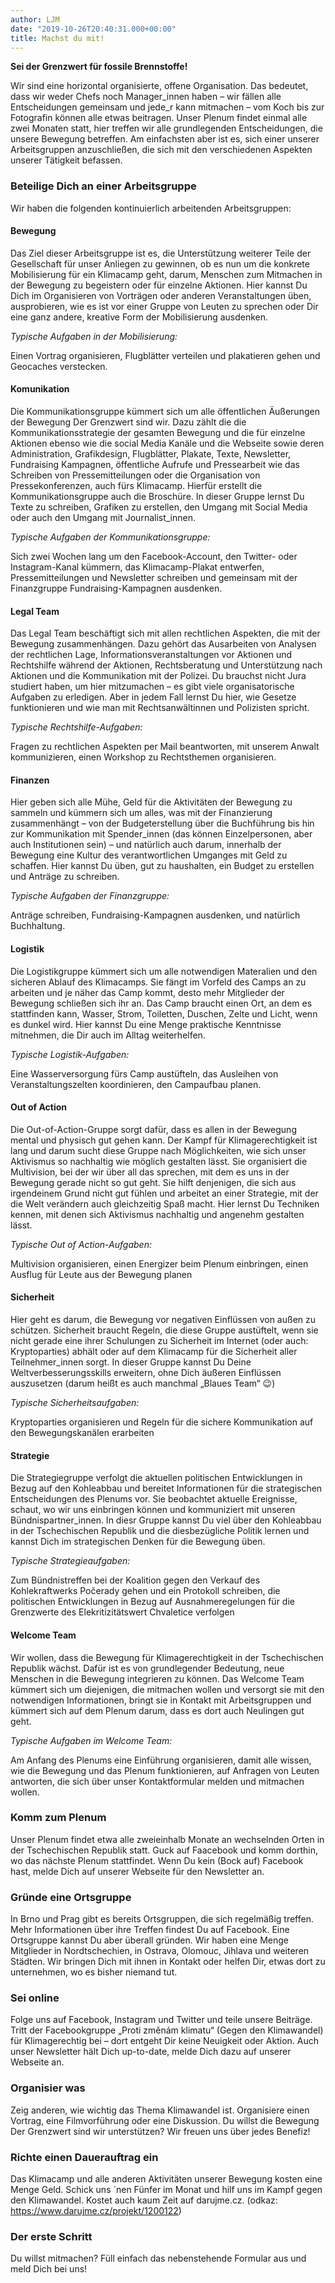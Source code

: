 ```yaml
---
author: LJM
date: "2019-10-26T20:40:31.000+00:00"
title: Machst du mit!
---
```


**Sei der Grenzwert für fossile Brennstoffe!**

Wir sind eine horizontal organisierte, offene Organisation. Das bedeutet, dass wir weder Chefs noch Manager_innen haben – wir fällen alle Entscheidungen gemeinsam und jede_r kann mitmachen – vom Koch bis zur Fotografin können alle etwas beitragen. Unser Plenum findet einmal alle zwei Monaten statt, hier treffen wir alle grundlegenden Entscheidungen, die unsere Bewegung betreffen. Am einfachsten aber ist es, sich einer unserer Arbeitsgruppen anzuschließen, die sich mit den verschiedenen Aspekten unserer Tätigkeit befassen. 

### Beteilige Dich an einer Arbeitsgruppe

Wir haben die folgenden kontinuierlich arbeitenden Arbeitsgruppen:

#### Bewegung

Das Ziel dieser Arbeitsgruppe ist es, die Unterstützung weiterer Teile der Gesellschaft für unser Anliegen zu gewinnen, ob es nun um die konkrete Mobilisierung für ein Klimacamp geht, darum, Menschen zum Mitmachen in der Bewegung zu begeistern oder für einzelne Aktionen. Hier kannst Du Dich im Organisieren von Vorträgen oder anderen Veranstaltungen üben, ausprobieren, wie es ist vor einer Gruppe von Leuten zu sprechen oder Dir eine ganz andere, kreative Form der Mobilisierung ausdenken. 

_Typische Aufgaben in der Mobilisierung:_ 

Einen Vortrag organisieren, Flugblätter verteilen und plakatieren gehen und Geocaches verstecken. 

#### Komunikation

Die Kommunikationsgruppe kümmert sich um alle öffentlichen Äußerungen der Bewegung Der Grenzwert sind wir. Dazu zählt die die Kommunikationsstrategie der gesamten Bewegung und die für einzelne Aktionen ebenso wie die social Media Kanäle und die Webseite sowie deren Administration, Grafikdesign, Flugblätter, Plakate, Texte, Newsletter, Fundraising Kampagnen, öffentliche Aufrufe und Pressearbeit wie das Schreiben von Pressemitteilungen oder die Organisation von Pressekonferenzen, auch fürs Klimacamp. Hierfür erstellt die Kommunikationsgruppe auch die Broschüre. In dieser Gruppe lernst Du Texte zu schreiben, Grafiken zu erstellen, den Umgang mit Social Media oder auch den Umgang mit Journalist_innen. 

_Typische Aufgaben der Kommunikationsgruppe:_ 

Sich zwei Wochen lang um den Facebook-Account, den Twitter- oder Instagram-Kanal kümmern, das Klimacamp-Plakat entwerfen, Pressemitteilungen und Newsletter schreiben und gemeinsam mit der Finanzgruppe Fundraising-Kampagnen ausdenken. 

#### Legal Team

Das Legal Team beschäftigt sich mit allen rechtlichen Aspekten, die mit der Bewegung zusammenhängen. Dazu gehört das Ausarbeiten von Analysen der rechtlichen Lage, Informationsveranstaltungen vor Aktionen und Rechtshilfe während der Aktionen, Rechtsberatung und Unterstützung nach Aktionen und die Kommunikation mit der Polizei. Du brauchst nicht Jura studiert haben, um hier mitzumachen – es gibt viele organisatorische Aufgaben zu erledigen. Aber in jedem Fall lernst Du hier, wie Gesetze funktionieren und wie man mit Rechtsanwältinnen und Polizisten spricht.

_Typische Rechtshilfe-Aufgaben:_

Fragen zu rechtlichen Aspekten per Mail beantworten, mit unserem Anwalt kommunizieren, einen Workshop zu Rechtsthemen organisieren.

#### Finanzen

Hier geben sich alle Mühe, Geld für die Aktivitäten der Bewegung zu sammeln und kümmern sich um alles, was mit der Finanzierung zusammenhängt – von der Budgeterstellung über die Buchführung bis hin zur Kommunikation mit Spender_innen (das können Einzelpersonen, aber auch Institutionen sein) – und natürlich auch darum, innerhalb der Bewegung eine Kultur des verantwortlichen Umganges mit Geld zu schaffen. Hier kannst Du üben, gut zu haushalten, ein Budget zu erstellen und Anträge zu schreiben. 

_Typische Aufgaben der Finanzgruppe:_

Anträge schreiben, Fundraising-Kampagnen ausdenken, und natürlich Buchhaltung. 

#### Logistik

Die Logistikgruppe kümmert sich um alle notwendigen Materalien und den sicheren Ablauf des Klimacamps. Sie fängt im Vorfeld des Camps an zu arbeiten und je näher das Camp kommt, desto mehr Mitglieder der Bewegung schließen sich ihr an. Das Camp braucht einen Ort, an dem es stattfinden kann,  Wasser, Strom, Toiletten, Duschen, Zelte und Licht, wenn es dunkel wird. Hier kannst Du eine Menge praktische Kenntnisse mitnehmen, die Dir auch im Alltag weiterhelfen. 

_Typische Logistik-Aufgaben:_

Eine Wasserversorgung fürs Camp austüfteln, das Ausleihen von Veranstaltungszelten koordinieren, den Campaufbau planen. 

#### Out of Action

Die Out-of-Action-Gruppe sorgt dafür, dass es allen in der Bewegung mental und physisch gut gehen kann. Der Kampf für Klimagerechtigkeit ist lang und darum sucht diese Gruppe nach Möglichkeiten, wie sich unser Aktivismus so nachhaltig wie möglich gestalten lässt. Sie organisiert die Multivision, bei der wir über all das sprechen, mit dem es uns in der Bewegung gerade nicht so gut geht. Sie hilft denjenigen, die sich aus irgendeinem Grund nicht gut fühlen und arbeitet an einer Strategie, mit der die Welt verändern auch gleichzeitig Spaß macht. Hier lernst Du Techniken kennen, mit denen sich Aktivismus nachhaltig und angenehm gestalten lässt. 

_Typische Out of Action-Aufgaben:_

Multivision organisieren, einen Energizer beim Plenum einbringen, einen Ausflug für Leute aus der Bewegung planen 

#### Sicherheit

Hier geht es darum, die Bewegung vor negativen Einflüssen von außen zu schützen. Sicherheit braucht Regeln, die diese Gruppe austüftelt, wenn sie nicht gerade eine ihrer Schulungen zu Sicherheit im Internet (oder auch: Kryptoparties) abhält oder auf dem Klimacamp für die Sicherheit aller Teilnehmer_innen sorgt. In dieser Gruppe kannst Du Deine Weltverbesserungsskills erweitern, ohne Dich äußeren Einflüssen auszusetzen (darum heißt es auch manchmal „Blaues Team“ 😉)

_Typische Sicherheitsaufgaben:_

Kryptoparties organisieren und Regeln für die sichere Kommunikation auf den Bewegungskanälen erarbeiten

#### Strategie

Die Strategiegruppe verfolgt die aktuellen politischen Entwicklungen in Bezug auf den Kohleabbau und bereitet Informationen für die strategischen Entscheidungen des Plenums vor. Sie beobachtet aktuelle Ereignisse, schaut, wo wir uns einbringen können und kommuniziert mit unseren Bündnispartner_innen. In diesr Gruppe kannst Du viel über den Kohleabbau in der Tschechischen Republik und die diesbezügliche Politik lernen und kannst Dich im strategischen Denken für die Bewegung üben. 

_Typische Strategieaufgaben:_

Zum Bündnistreffen bei der Koalition gegen den Verkauf des Kohlekraftwerks Počerady gehen und ein Protokoll schreiben, die politischen Entwicklungen in Bezug auf Ausnahmeregelungen für die Grenzwerte des Elekritizitätswert Chvaletice verfolgen

#### Welcome Team

Wir wollen, dass die Bewegung für Klimagerechtigkeit in der Tschechischen Republik wächst. Dafür ist es von grundlegender Bedeutung, neue Menschen in die Bewegung integrieren zu können. Das Welcome Team kümmert sich um diejenigen, die mitmachen wollen und versorgt sie mit den notwendigen Informationen, bringt sie in Kontakt mit Arbeitsgruppen und kümmert sich auf dem Plenum darum, dass es dort auch Neulingen gut geht. 

_Typische Aufgaben im Welcome Team:_

Am Anfang des Plenums eine Einführung organisieren, damit alle wissen, wie die Bewegung und das Plenum funktionieren, auf Anfragen von Leuten antworten, die sich über unser Kontaktformular melden und mitmachen wollen. 

### Komm zum Plenum

Unser Plenum findet etwa alle zweieinhalb Monate an wechselnden Orten in der Tschechischen Republik statt. Guck auf Faacebook und komm dorthin, wo das nächste Plenum stattfindet. Wenn Du kein (Bock auf) Facebook hast, melde Dich auf unserer Webseite für den Newsletter an. 

### Gründe eine Ortsgruppe

In Brno und Prag gibt es bereits Ortsgruppen, die sich regelmäßig treffen. Mehr Informationen über ihre Treffen findest Du auf Facebook. Eine Ortsgruppe kannst Du aber überall gründen. Wir haben eine Menge Mitglieder in Nordtschechien, in Ostrava, Olomouc, Jihlava und weiteren Städten. Wir bringen Dich mit ihnen in Kontakt oder helfen Dir, etwas dort zu unternehmen, wo es bisher niemand tut. 

### Sei online

Folge uns auf Facebook, Instagram und Twitter und teile unsere Beiträge. Tritt der Facebookgruppe „Proti změnám klimatu“ (Gegen den Klimawandel) für Klimagerechtig bei – dort entgeht Dir keine Neuigkeit oder Aktion. Auch unser Newsletter hält Dich up-to-date, melde Dich dazu auf unserer Webseite an. 

### Organisier was

Zeig anderen, wie wichtig das Thema Klimawandel ist. Organisiere einen Vortrag, eine Filmvorführung oder eine Diskussion. Du willst die Bewegung Der Grenzwert sind wir unterstützen? Wir freuen uns über jedes Benefiz! 

### Richte einen Dauerauftrag ein 

Das Klimacamp und alle anderen Aktivitäten unserer Bewegung kosten eine Menge Geld. Schick uns ´nen Fünfer im Monat und hilf uns im Kampf gegen den Klimawandel. Kostet auch kaum Zeit auf darujme.cz. (odkaz: https://www.darujme.cz/projekt/1200122)

### Der erste Schritt

Du willst mitmachen? Füll einfach das nebenstehende Formular aus und meld Dich bei uns! 
